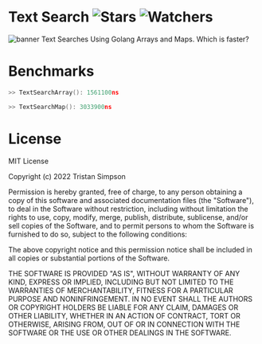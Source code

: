 # Text Search ![Stars](https://img.shields.io/github/stars/Simpson-Computer-Technologies-Research/TextSearch?color=brightgreen) ![Watchers](https://img.shields.io/github/watchers/Simpson-Computer-Technologies-Research/TextSearch?label=Watchers)

![banner](https://user-images.githubusercontent.com/75189508/194181984-b5785fe3-87d8-44df-a6b2-dec78c17e24b.png)
Text Searches Using Golang Arrays and Maps. Which is faster?

# Benchmarks

```go
>> TextSearchArray(): 1561100ns

>> TextSearchMap(): 3033900ns
```

# License
MIT License

Copyright (c) 2022 Tristan Simpson

Permission is hereby granted, free of charge, to any person obtaining a copy
of this software and associated documentation files (the "Software"), to deal
in the Software without restriction, including without limitation the rights
to use, copy, modify, merge, publish, distribute, sublicense, and/or sell
copies of the Software, and to permit persons to whom the Software is
furnished to do so, subject to the following conditions:

The above copyright notice and this permission notice shall be included in all
copies or substantial portions of the Software.

THE SOFTWARE IS PROVIDED "AS IS", WITHOUT WARRANTY OF ANY KIND, EXPRESS OR
IMPLIED, INCLUDING BUT NOT LIMITED TO THE WARRANTIES OF MERCHANTABILITY,
FITNESS FOR A PARTICULAR PURPOSE AND NONINFRINGEMENT. IN NO EVENT SHALL THE
AUTHORS OR COPYRIGHT HOLDERS BE LIABLE FOR ANY CLAIM, DAMAGES OR OTHER
LIABILITY, WHETHER IN AN ACTION OF CONTRACT, TORT OR OTHERWISE, ARISING FROM,
OUT OF OR IN CONNECTION WITH THE SOFTWARE OR THE USE OR OTHER DEALINGS IN THE
SOFTWARE.

